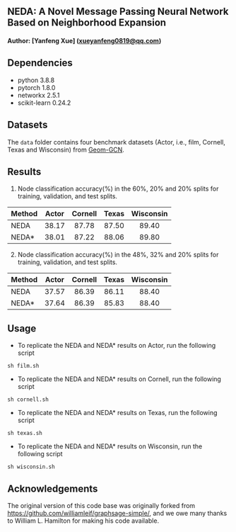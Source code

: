 ## NEDA: A Novel Message Passing Neural Network Based on Neighborhood Expansion
#### Author: [Yanfeng Xue] (xueyanfeng0819@qq.com)

## Dependencies
- python 3.8.8
- pytorch 1.8.0
- networkx 2.5.1
- scikit-learn 0.24.2

## Datasets
The `data` folder contains four benchmark datasets (Actor, i.e., film, Cornell, Texas and Wisconsin) from [Geom-GCN](https://github.com/graphdml-uiuc-jlu/geom-gcn).

## Results
1.   Node classification accuracy(\%) in the 60%, 20% and 20% splits for training, validation, and test splits. 

| Method | Actor |  Cornell | Texas | Wisconsin |
|:----|:---:|:---:|:---:|:---:|
| NEDA  | 38.17 |  87.78 | 87.50 | 89.40 |
| NEDA* | 38.01 |  87.22 | 88.06 | 89.80 |

2.  Node classification accuracy(\%) in the 48%, 32% and 20% splits for training, validation, and test splits. 

| Method | Actor |  Cornell | Texas | Wisconsin |
|:----|:---:|:---:|:---:|:---:|
| NEDA  | 37.57 |  86.39 | 86.11 | 88.40 |
| NEDA* | 37.64 |  86.39 | 85.83 | 88.40 |

## Usage
- To replicate the NEDA and NEDA* results on Actor, run the following script
```
sh film.sh
```
- To replicate the NEDA and NEDA* results on Cornell, run the following script
```
sh cornell.sh
```
- To replicate the NEDA and NEDA* results on Texas, run the following script
```
sh texas.sh
```
- To replicate the NEDA and NEDA* results on Wisconsin, run the following script
```
sh wisconsin.sh
```

## Acknowledgements
The original version of this code base was originally forked from https://github.com/williamleif/graphsage-simple/, and we owe many thanks to William L. Hamilton for making his code available.
